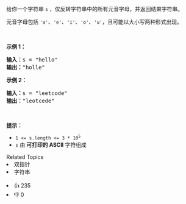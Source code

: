 <p>给你一个字符串 <code>s</code> ，仅反转字符串中的所有元音字母，并返回结果字符串。</p>

<p>元音字母包括 <code>'a'</code>、<code>'e'</code>、<code>'i'</code>、<code>'o'</code>、<code>'u'</code>，且可能以大小写两种形式出现。</p>

<p>&nbsp;</p>

<p><strong>示例 1：</strong></p>

<pre>
<strong>输入：</strong>s = "hello"
<strong>输出：</strong>"holle"
</pre>

<p><strong>示例 2：</strong></p>

<pre>
<strong>输入：</strong>s = "leetcode"
<strong>输出：</strong>"leotcede"</pre>

<p>&nbsp;</p>

<p><strong>提示：</strong></p>

<ul>
	<li><code>1 &lt;= s.length &lt;= 3 * 10<sup>5</sup></code></li>
	<li><code>s</code> 由 <strong>可打印的 ASCII</strong> 字符组成</li>
</ul>
<div><div>Related Topics</div><div><li>双指针</li><li>字符串</li></div></div><br><div><li>👍 235</li><li>👎 0</li></div>